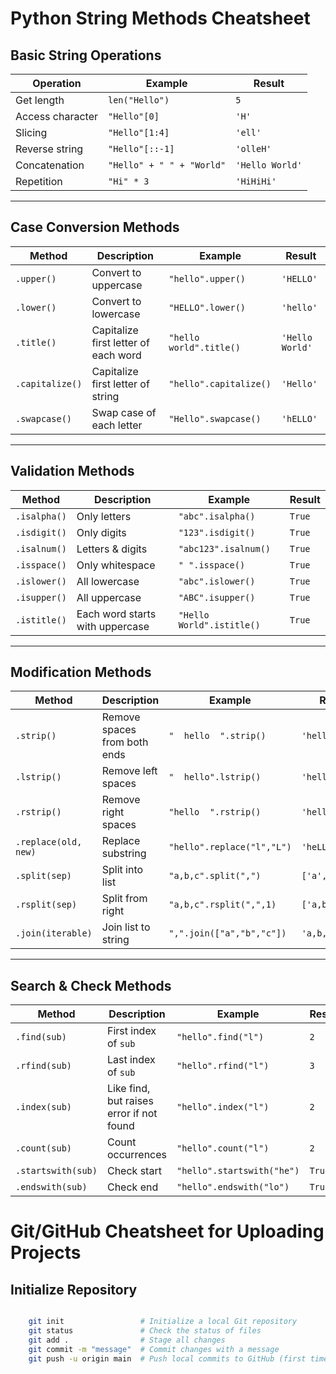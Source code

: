 # Python String Methods Cheatsheet

## Basic String Operations

| Operation        | Example                   | Result          |
| ---------------- | ------------------------- | --------------- |
| Get length       | `len("Hello")`            | `5`             |
| Access character | `"Hello"[0]`              | `'H'`           |
| Slicing          | `"Hello"[1:4]`            | `'ell'`         |
| Reverse string   | `"Hello"[::-1]`           | `'olleH'`       |
| Concatenation    | `"Hello" + " " + "World"` | `'Hello World'` |
| Repetition       | `"Hi" * 3`                | `'HiHiHi'`      |

---

## Case Conversion Methods

| Method          | Description                          | Example                 | Result          |
| --------------- | ------------------------------------ | ----------------------- | --------------- |
| `.upper()`      | Convert to uppercase                 | `"hello".upper()`       | `'HELLO'`       |
| `.lower()`      | Convert to lowercase                 | `"HELLO".lower()`       | `'hello'`       |
| `.title()`      | Capitalize first letter of each word | `"hello world".title()` | `'Hello World'` |
| `.capitalize()` | Capitalize first letter of string    | `"hello".capitalize()`  | `'Hello'`       |
| `.swapcase()`   | Swap case of each letter             | `"Hello".swapcase()`    | `'hELLO'`       |

---

## Validation Methods

| Method       | Description                     | Example                   | Result |
| ------------ | ------------------------------- | ------------------------- | ------ |
| `.isalpha()` | Only letters                    | `"abc".isalpha()`         | `True` |
| `.isdigit()` | Only digits                     | `"123".isdigit()`         | `True` |
| `.isalnum()` | Letters & digits                | `"abc123".isalnum()`      | `True` |
| `.isspace()` | Only whitespace                 | `" ".isspace()`           | `True` |
| `.islower()` | All lowercase                   | `"abc".islower()`         | `True` |
| `.isupper()` | All uppercase                   | `"ABC".isupper()`         | `True` |
| `.istitle()` | Each word starts with uppercase | `"Hello World".istitle()` | `True` |

---

## Modification Methods

| Method               | Description                  | Example                    | Result          |
| -------------------- | ---------------------------- | -------------------------- | --------------- |
| `.strip()`           | Remove spaces from both ends | `"  hello  ".strip()`      | `'hello'`       |
| `.lstrip()`          | Remove left spaces           | `"  hello".lstrip()`       | `'hello'`       |
| `.rstrip()`          | Remove right spaces          | `"hello  ".rstrip()`       | `'hello'`       |
| `.replace(old, new)` | Replace substring            | `"hello".replace("l","L")` | `'heLLo'`       |
| `.split(sep)`        | Split into list              | `"a,b,c".split(",")`       | `['a','b','c']` |
| `.rsplit(sep)`       | Split from right             | `"a,b,c".rsplit(",",1)`    | `['a,b','c']`   |
| `.join(iterable)`    | Join list to string          | `",".join(["a","b","c"])`  | `'a,b,c'`       |

---

## Search & Check Methods

| Method             | Description                              | Example                    | Result |
| ------------------ | ---------------------------------------- | -------------------------- | ------ |
| `.find(sub)`       | First index of `sub`                     | `"hello".find("l")`        | `2`    |
| `.rfind(sub)`      | Last index of `sub`                      | `"hello".rfind("l")`       | `3`    |
| `.index(sub)`      | Like find, but raises error if not found | `"hello".index("l")`       | `2`    |
| `.count(sub)`      | Count occurrences                        | `"hello".count("l")`       | `2`    |
| `.startswith(sub)` | Check start                              | `"hello".startswith("he")` | `True` |
| `.endswith(sub)`   | Check end                                | `"hello".endswith("lo")`   | `True` |


# Git/GitHub Cheatsheet for Uploading Projects

## Initialize Repository

```bash

    git init                 # Initialize a local Git repository
    git status               # Check the status of files
    git add .                # Stage all changes
    git commit -m "message"  # Commit changes with a message
    git push -u origin main  # Push local commits to GitHub (first time)